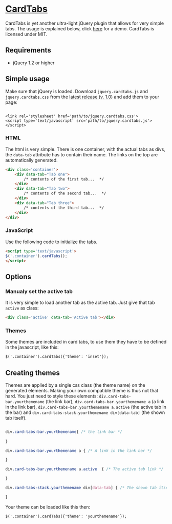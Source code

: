 
# [CardTabs](https://cardtabs.js.org)
CardTabs is yet another ultra-light jQuery plugin that allows for very simple tabs. The usage is explained below, click [here](https://cardtabs.js.org) for a demo. CardTabs is licensed under MIT. 

## Requirements
* jQuery 1.2 or higher

## Simple usage

Make sure that jQuery is loaded. Download `jquery.cardtabs.js` and `jquery.cardtabs.css` from the [latest release (v. 1.0)](https://github.com/blekerfeld/CardTabs/releases/tag/v1.0) and add them to your page:

```

<link rel='stylesheet' href='path/to/jquery.cardtabs.css'>
<script type='text/javascript' src='path/to/jquery.cardtabs.js'></script>

```

### HTML 

The html is very simple. There is one container, with the actual tabs as divs, the `data-tab` attribute has to contain their name. The links on the top are automatically generated.



```html
<div class='container'>
    <div data-tab="Tab one">
    	/* contents of the first tab...  */
    </div>
    <div data-tab="Tab two">
        /* contents of the second tab...  */
    </div>
    <div data-tab="Tab three">
        /* contents of the third tab...  */
    </div>
</div>

```

### JavaScript

Use the following code to initialize the tabs.

```html
<script type='text/javascript'>
$('.container').cardTabs();
</script>
```

## Options

### Manualy set the active tab
It is very simple to load another tab as the active tab. Just give that tab `active` as class:

```html
<div class='active' data-tab='Active tab'></div>
```

### Themes
Some themes are included in card tabs, to use them they have to be defined in the javascript, like this:

```html
$('.container').cardTabs({'theme': 'inset'});
```

## Creating themes

Themes are applied by a single css class (the theme name) on the generated elements. Making your own compatible theme is thus not that hard. You just need to style these elements: `div.card-tabs-bar.yourthemename` (the link bar), `div.card-tabs-bar.yourthemename a` (a link in the link bar), `div.card-tabs-bar.yourthemename a.active` (the active tab in the bar) and `div.card-tabs-stack.yourthemename div[data-tab]` (the shown tab itself).

```css

div.card-tabs-bar.yourthemename{ /* the link bar */
    
}

div.card-tabs-bar.yourthemename a { /* A link in the link bar */

}

div.card-tabs-bar.yourthemename a.active  { /* The active tab link */ 

}

div.card-tabs-stack.yourthemename div[data-tab] { /* The shown tab itself */

}

```

Your theme can be loaded like this then:

```html
$('.container').cardTabs({'theme': 'yourthemename'});
```
